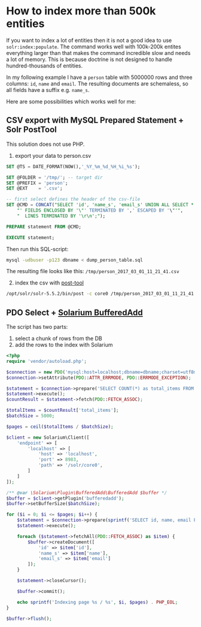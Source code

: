 # How to index more than 500k entities

If you want to index a lot of entities then it is not a good idea to use `solr:index:populate`. 
The command works well with 100k-200k entites everything larger than that makes the command incredible slow and needs a lot of memory. This is because doctrine is not designed to handle hundred-thousands of entities.

In my following example I have a `person` table with 5000000 rows and three columns: `id`, `name` and `email`. The resulting documents are schemaless, so all fields have a suffix e.g. `name_s`.

Here are some possibilities which works well for me:

## CSV export with MySQL Prepared Statement + Solr PostTool

This solution does not use PHP.

1. export your data to person.csv
```sql
SET @TS = DATE_FORMAT(NOW(),'_%Y_%m_%d_%H_%i_%s');

SET @FOLDER = '/tmp/'; -- target dir
SET @PREFIX = 'person';
SET @EXT    = '.csv';

-- first select defines the header of the csv-file
SET @CMD = CONCAT("SELECT 'id', 'name_s', 'email_s' UNION ALL SELECT * FROM person INTO OUTFILE '",@FOLDER,@PREFIX,@TS,@EXT,
    "' FIELDS ENCLOSED BY '\"' TERMINATED BY ',' ESCAPED BY '\"'",
    "  LINES TERMINATED BY '\r\n';");

PREPARE statement FROM @CMD;

EXECUTE statement;
```

Then run this SQL-script:

```bash
mysql -udbuser -p123 dbname < dump_person_table.sql
```

The resulting file looks like this: `/tmp/person_2017_03_01_11_21_41.csv`

2. index the csv with [post-tool](https://lucidworks.com/2015/08/04/solr-5-new-binpost-utility/)

```bash
/opt/solr/solr-5.5.2/bin/post -c core0 /tmp/person_2017_03_01_11_21_41.csv
```

## PDO Select + [Solarium BufferedAdd](http://solarium.readthedocs.io/en/stable/plugins/#example-usage)

The script has two parts:

1. select a chunk of rows from the DB
2. add the rows to the index with Solarium

```php
<?php
require 'vendor/autoload.php';

$connection = new PDO('mysql:host=localhost;dbname=dbname;charset=utf8mb4', 'dbuser', '123');
$connection->setAttribute(PDO::ATTR_ERRMODE, PDO::ERRMODE_EXCEPTION);

$statement = $connection->prepare('SELECT COUNT(*) as total_items FROM person');
$statement->execute();
$countResult = $statement->fetch(PDO::FETCH_ASSOC);

$totalItems = $countResult['total_items'];
$batchSize = 5000;

$pages = ceil($totalItems / $batchSize);

$client = new Solarium\Client([
    'endpoint' => [
        'localhost' => [
            'host' => 'localhost',
            'port' => 8983,
            'path' => '/solr/core0',
        ]
    ]
]);

/** @var \Solarium\Plugin\BufferedAdd\BufferedAdd $buffer */
$buffer = $client->getPlugin('bufferedadd');
$buffer->setBufferSize($batchSize);

for ($i = 0; $i <= $pages; $i++) {
    $statement = $connection->prepare(sprintf('SELECT id, name, email FROM person LIMIT %s, %s', $i * $batchSize, $batchSize));
    $statement->execute();

    foreach ($statement->fetchAll(PDO::FETCH_ASSOC) as $item) {
        $buffer->createDocument([
            'id' => $item['id'],
            'name_s' => $item['name'],
            'email_s' => $item['email']
        ]);
    }

    $statement->closeCursor();

    $buffer->commit();

    echo sprintf('Indexing page %s / %s', $i, $pages) . PHP_EOL;
}

$buffer->flush();
```

